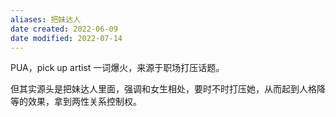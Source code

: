 ```yaml
---
aliases: 把妹达人
date created: 2022-06-09
date modified: 2022-07-14
---
```


PUA，pick up artist 一词爆火，来源于职场打压话题。

但其实源头是把妹达人里面，强调和女生相处，要时不时打压她，从而起到人格降等的效果，拿到两性关系控制权。
